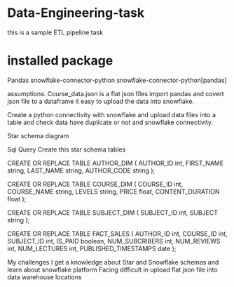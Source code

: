 # Data-Engineering-task
this is a sample ETL pipeline task 


# installed package 
Pandas
snowflake-connector-python
snowflake-connector-python[pandas]

assumptions.
Course_data.json is a flat json files import pandas and covert json file to a dataframe it easy to upload the data into snowflake.
   
Create a python connectivity with snowflake and upload data files into a table and check data have duplicate or not and snowflake connectivity.

Star schema diagram












Sql Query 
Create this star schema tables 

CREATE OR REPLACE TABLE AUTHOR_DIM (
  AUTHOR_ID int,
  FIRST_NAME string,
  LAST_NAME string,
  AUTHOR_CODE string
);



CREATE OR REPLACE TABLE COURSE_DIM (
  COURSE_ID int,
  COURSE_NAME string,
  LEVELS string,
  PRICE float,
  CONTENT_DURATION float
);

CREATE OR REPLACE TABLE SUBJECT_DIM (
  SUBJECT_ID int,
  SUBJECT string
);

CREATE OR REPLACE TABLE FACT_SALES (
  AUTHOR_ID int,
  COURSE_ID int,
  SUBJECT_ID int,
  IS_PAID boolean,
  NUM_SUBCRIBERS int,
  NUM_REVIEWS int,
  NUM_LECTURES int,
  PUBLISHED_TIMESTAMPS date
); 


My challenges 
I get a knowledge about Star and Snowflake schemas and learn about snowflake platform
Facing difficult in upload flat json file into data warehouse locations
  
